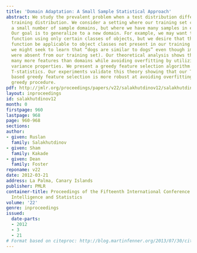 ```yaml
---
title: 'Domain Adaptation: A Small Sample Statistical Approach'
abstract: We study the prevalent problem when a test distribution differs from the
  training distribution. We consider a setting where our training set consists of
  a small number of sample domains, but where we have many samples in each domain.
  Our goal is to generalize to a new domain. For example, we may want to learn a similarity
  function using only certain classes of objects, but we desire that this similarity
  function be applicable to object classes not present in our training sample (e.g.
  we might seek to learn that “dogs are similar to dogs” even though images of dogs
  were absent from our training set). Our theoretical analysis shows that we can select
  many more features than domains while avoiding overfitting by utilizing data-dependent
  variance properties. We present a greedy feature selection algorithm based on using
  T-statistics. Our experiments validate this theory showing that our T-statistic
  based greedy feature selection is more robust at avoiding overfitting than the classical
  greedy procedure.
pdf: http://jmlr.org/proceedings/papers/v22/salakhutdinov12/salakhutdinov12.pdf
layout: inproceedings
id: salakhutdinov12
month: 0
firstpage: 960
lastpage: 968
page: 960-968
sections: 
author:
- given: Ruslan
  family: Salakhutdinov
- given: Sham
  family: Kakade
- given: Dean
  family: Foster
reponame: v22
date: 2012-03-21
address: La Palma, Canary Islands
publisher: PMLR
container-title: Proceedings of the Fifteenth International Conference on Artificial
  Intelligence and Statistics
volume: '22'
genre: inproceedings
issued:
  date-parts:
  - 2012
  - 3
  - 21
# Format based on citeproc: http://blog.martinfenner.org/2013/07/30/citeproc-yaml-for-bibliographies/
---
```

